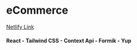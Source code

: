 # eCommerce

[Netlify Link](https://capable-jalebi-c2d19d.netlify.app/)

#### React - Tailwind CSS - Context Api - Formik - Yup